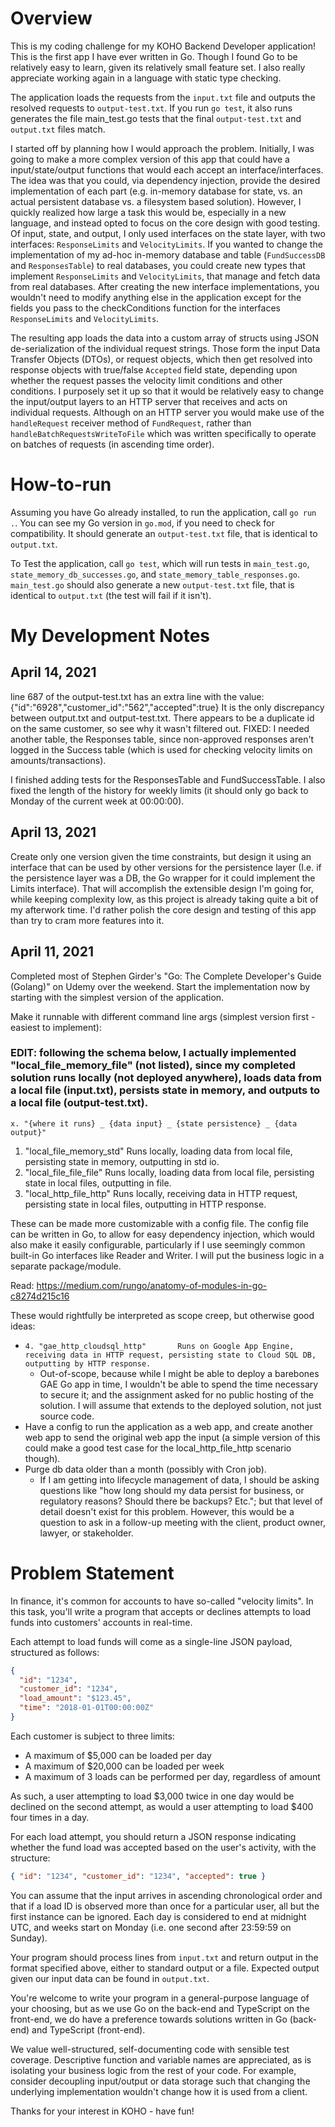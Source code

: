 # Overview

This is my coding challenge for my KOHO Backend Developer application! This is the first app I have ever written in Go. Though I found Go to be relatively easy to learn, given its relatively small feature set. I also really appreciate working again in a language with static type checking.

The application loads the requests from the `input.txt` file and outputs the resolved requests to `output-test.txt`. If you run `go test`, it also runs generates the file main_test.go tests that the final `output-test.txt` and `output.txt` files match.

I started off by planning how I would approach the problem. Initially, I was going to make a more complex version of this app that could have a input/state/output functions that would each accept an interface/interfaces. The idea was that you could, via dependency injection, provide the desired implementation of each part (e.g. in-memory database for state, vs. an actual persistent database vs. a filesystem based solution). However, I quickly realized how large a task this would be, especially in a new language, and instead opted to focus on the core design with good testing. Of input, state, and output, I only used interfaces on the state layer, with two interfaces: `ResponseLimits` and `VelocityLimits`. If you wanted to change the implementation of my ad-hoc in-memory database and table (`FundSuccessDB` and `ResponsesTable`) to real databases, you could create new types that implement `ResponseLimits` and `VelocityLimits`, that manage and fetch data from real databases. After creating the new interface implementations, you wouldn't need to modify anything else in the application except for the fields you pass to the checkConditions function for the interfaces `ResponseLimits` and `VelocityLimits`. 

The resulting app loads the data into a custom array of structs using JSON de-serialization of the individual request strings. Those form the input Data Transfer Objects (DTOs), or request objects, which then get resolved into response objects with true/false `Accepted` field state, depending upon whether the request passes the velocity limit conditions and other conditions. I purposely set it up so that it would be relatively easy to change the input/output layers to an HTTP server that receives and acts on individual requests. Although on an HTTP server you would make use of the `handleRequest` receiver method of `FundRequest`, rather than `handleBatchRequestsWriteToFile` which was written specifically to operate on batches of requests (in ascending time order).


# How-to-run

Assuming you have Go already installed, to run the application, call `go run .`. You can see my Go version in `go.mod`, if you need to check for compatibility. It should generate an `output-test.txt` file, that is identical to `output.txt`.

To Test the application, call `go test`, which will run tests in `main_test.go`, `state_memory_db_successes.go`, and `state_memory_table_responses.go`. `main_test.go` should also generate a new `output-test.txt` file, that is identical to `output.txt` (the test will fail if it isn't).


# My Development Notes

## April 14, 2021
line 687 of the output-test.txt has an extra line with the value: {"id":"6928","customer_id":"562","accepted":true}
It is the only discrepancy between output.txt and output-test.txt. There appears to be a duplicate id on the same customer, so see why it wasn't filtered out.
FIXED: I needed another table, the Responses table, since non-approved responses aren't logged in the Success table (which is used for checking velocity limits on amounts/transactions).

I finished adding tests for the ResponsesTable and FundSuccessTable. I also fixed the length of the history for weekly limits (it should only go back to Monday of the current week at 00:00:00).

## April 13, 2021
Create only one version given the time constraints, but design it using an interface that can be used by other versions for the persistence layer (I.e. if the persistence layer was a DB, the Go wrapper for it could implement the Limits interface). That will accomplish the extensible design I'm going for, while keeping complexity low, as this project is already taking quite a bit of my afterwork time. I'd rather polish the core design and testing of this app than try to cram more features into it.

## April 11, 2021
Completed most of Stephen Girder's "Go: The Complete Developer's Guide (Golang)" on Udemy over the weekend. Start the implementation now by starting with the simplest version of the application.

Make it runnable with different command line args (simplest version first - easiest to implement):

### EDIT: following the schema below, I actually implemented "local_file_memory_file" (not listed), since my completed solution runs locally (not deployed anywhere), loads data from a local file (input.txt), persists state in memory, and outputs to a local file (output-test.txt).

  `x. "{where it runs} _ {data input} _ {state persistence} _ {data output}"`
  1. "local_file_memory_std"        Runs locally, loading data from local file, persisting state in memory, outputting in std io. 
  2. "local_file_file_file"         Runs locally, loading data from local file, persisting state in local files, outputting in file.
  3. "local_http_file_http"         Runs locally, receiving data in HTTP request, persisting state in local files, outputting in HTTP response.
  

These can be made more customizable with a config file. The config file can be written in Go, to allow for easy dependency injection, which would also make it easily configurable, particularly if I use seemingly common built-in Go interfaces like Reader and Writer. I will put the business logic in a separate package/module. 

Read: https://medium.com/rungo/anatomy-of-modules-in-go-c8274d215c16

These would rightfully be interpreted as scope creep, but otherwise good ideas:
- `4. "gae_http_cloudsql_http"       Runs on Google App Engine, receiving data in HTTP request, persisting state to Cloud SQL DB, outputting by HTTP response.`
  - Out-of-scope, because while I might be able to deploy a barebones GAE Go app in time, I wouldn't be able to spend the time necessary to secure it; and the assignment asked for no public hosting of the solution. I will assume that extends to the deployed solution, not just source code.
- Have a config to run the application as a web app, and create another web app to send the original web app the input (a simple version of this could make a good test case for the local_http_file_http scenario though).
- Purge db data older than a month (possibly with Cron job).
  - If I am getting into lifecycle management of data, I should be asking questions like "how long should my data persist for business, or regulatory reasons? Should there be backups? Etc."; but that level of detail doesn't exist for this problem. However, this would be a question to ask in a follow-up meeting with the client, product owner, lawyer, or stakeholder.


# Problem Statement

In finance, it's common for accounts to have so-called "velocity limits". In this task, you'll write a program that accepts or declines attempts to load funds into customers' accounts in real-time.

Each attempt to load funds will come as a single-line JSON payload, structured as follows:

```json
{
  "id": "1234",
  "customer_id": "1234",
  "load_amount": "$123.45",
  "time": "2018-01-01T00:00:00Z"
}
```

Each customer is subject to three limits:

- A maximum of $5,000 can be loaded per day
- A maximum of $20,000 can be loaded per week
- A maximum of 3 loads can be performed per day, regardless of amount

As such, a user attempting to load $3,000 twice in one day would be declined on the second attempt, as would a user attempting to load $400 four times in a day.

For each load attempt, you should return a JSON response indicating whether the fund load was accepted based on the user's activity, with the structure:

```json
{ "id": "1234", "customer_id": "1234", "accepted": true }
```

You can assume that the input arrives in ascending chronological order and that if a load ID is observed more than once for a particular user, all but the first instance can be ignored. Each day is considered to end at midnight UTC, and weeks start on Monday (i.e. one second after 23:59:59 on Sunday).

Your program should process lines from `input.txt` and return output in the format specified above, either to standard output or a file. Expected output given our input data can be found in `output.txt`.

You're welcome to write your program in a general-purpose language of your choosing, but as we use Go on the back-end and TypeScript on the front-end, we do have a preference towards solutions written in Go (back-end) and TypeScript (front-end).

We value well-structured, self-documenting code with sensible test coverage. Descriptive function and variable names are appreciated, as is isolating your business logic from the rest of your code. For example, consider decoupling input/output or data storage such that changing the underlying implementation wouldn't change how it is used from a client.

Thanks for your interest in KOHO - have fun!
